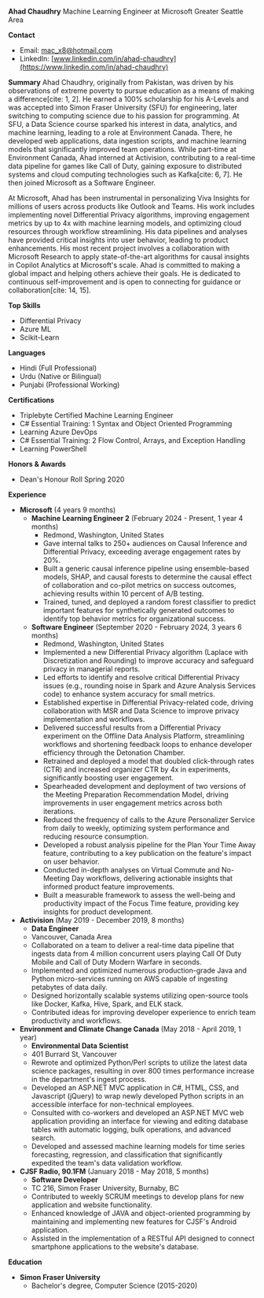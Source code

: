 **Ahad Chaudhry**
Machine Learning Engineer at Microsoft
Greater Seattle Area

**Contact**
* Email: mac_x8@hotmail.com 
* LinkedIn: [www.linkedin.com/in/ahad-chaudhry](https://www.linkedin.com/in/ahad-chaudhry) 

**Summary**
Ahad Chaudhry, originally from Pakistan, was driven by his observations of extreme poverty to pursue education as a means of making a difference[cite: 1, 2]. He earned a 100% scholarship for his A-Levels and was accepted into Simon Fraser University (SFU) for engineering, later switching to computing science due to his passion for programming. At SFU, a Data Science course sparked his interest in data, analytics, and machine learning, leading to a role at Environment Canada. There, he developed web applications, data ingestion scripts, and machine learning models that significantly improved team operations. While part-time at Environment Canada, Ahad interned at Activision, contributing to a real-time data pipeline for games like Call of Duty, gaining exposure to distributed systems and cloud computing technologies such as Kafka[cite: 6, 7]. He then joined Microsoft as a Software Engineer.

At Microsoft, Ahad has been instrumental in personalizing Viva Insights for millions of users across products like Outlook and Teams. His work includes implementing novel Differential Privacy algorithms, improving engagement metrics by up to 4x with machine learning models, and optimizing cloud resources through workflow streamlining. His data pipelines and analyses have provided critical insights into user behavior, leading to product enhancements. His most recent project involves a collaboration with Microsoft Research to apply state-of-the-art algorithms for causal insights in Copilot Analytics at Microsoft's scale. Ahad is committed to making a global impact and helping others achieve their goals. He is dedicated to continuous self-improvement and is open to connecting for guidance or collaboration[cite: 14, 15].

**Top Skills**
* Differential Privacy 
* Azure ML 
* Scikit-Learn 

**Languages**
* Hindi (Full Professional) 
* Urdu (Native or Bilingual) 
* Punjabi (Professional Working) 

**Certifications**
* Triplebyte Certified Machine Learning Engineer 
* C# Essential Training: 1 Syntax and Object Oriented Programming 
* Learning Azure DevOps 
* C# Essential Training: 2 Flow Control, Arrays, and Exception Handling 
* Learning PowerShell 

**Honors & Awards**
* Dean's Honour Roll Spring 2020 

**Experience**
* **Microsoft** (4 years 9 months) 
    * **Machine Learning Engineer 2** (February 2024 - Present, 1 year 4 months) 
        * Redmond, Washington, United States 
        * Gave internal talks to 250+ audiences on Causal Inference and Differential Privacy, exceeding average engagement rates by 20%.
        * Built a generic causal inference pipeline using ensemble-based models, SHAP, and causal forests to determine the causal effect of collaboration and co-pilot metrics on success outcomes, achieving results within 10 percent of A/B testing.
        * Trained, tuned, and deployed a random forest classifier to predict important features for synthetically generated outcomes to identify top behavior metrics for organizational success.
    * **Software Engineer** (September 2020 - February 2024, 3 years 6 months) 
        * Redmond, Washington, United States 
        * Implemented a new Differential Privacy algorithm (Laplace with Discretization and Rounding) to improve accuracy and safeguard privacy in managerial reports.
        * Led efforts to identify and resolve critical Differential Privacy issues (e.g., rounding noise in Spark and Azure Analysis Services code) to enhance system accuracy for small metrics.
        * Established expertise in Differential Privacy-related code, driving collaboration with MSR and Data Science to improve privacy implementation and workflows.
        * Delivered successful results from a Differential Privacy experiment on the Offline Data Analysis Platform, streamlining workflows and shortening feedback loops to enhance developer efficiency through the Detonation Chamber.
        * Retrained and deployed a model that doubled click-through rates (CTR) and increased organizer CTR by 4x in experiments, significantly boosting user engagement.
        * Spearheaded development and deployment of two versions of the Meeting Preparation Recommendation Model, driving improvements in user engagement metrics across both iterations.
        * Reduced the frequency of calls to the Azure Personalizer Service from daily to weekly, optimizing system performance and reducing resource consumption.
        * Developed a robust analysis pipeline for the Plan Your Time Away feature, contributing to a key publication on the feature's impact on user behavior.
        * Conducted in-depth analyses on Virtual Commute and No-Meeting Day workflows, delivering actionable insights that informed product feature improvements.
        * Built a measurable framework to assess the well-being and productivity impact of the Focus Time feature, providing key insights for product development.
* **Activision** (May 2019 - December 2019, 8 months) 
    * **Data Engineer** 
    * Vancouver, Canada Area 
    * Collaborated on a team to deliver a real-time data pipeline that ingests data from 4 million concurrent users playing Call Of Duty Mobile and Call of Duty Modern Warfare in seconds.
    * Implemented and optimized numerous production-grade Java and Python micro-services running on AWS capable of ingesting petabytes of data daily.
    * Designed horizontally scalable systems utilizing open-source tools like Docker, Kafka, Hive, Spark, and ELK stack.
    * Contributed ideas for improving developer experience to enrich team productivity and workflows.
* **Environment and Climate Change Canada** (May 2018 - April 2019, 1 year) 
    * **Environmental Data Scientist** 
    * 401 Burrard St, Vancouver 
    * Rewrote and optimized Python/Perl scripts to utilize the latest data science packages, resulting in over 800 times performance increase in the department's ingest process.
    * Developed an ASP.NET MVC application in C#, HTML, CSS, and Javascript (jQuery) to wrap newly developed Python scripts in an accessible interface for non-technical employees.
    * Consulted with co-workers and developed an ASP.NET MVC web application providing an interface for viewing and editing database tables with automatic logging, bulk operations, and advanced search.
    * Developed and assessed machine learning models for time series forecasting, regression, and classification that significantly expedited the team's data validation workflow.
* **CJSF Radio, 90.1FM** (January 2018 - May 2018, 5 months) 
    * **Software Developer** 
    * TC 216, Simon Fraser University, Burnaby, BC 
    * Contributed to weekly SCRUM meetings to develop plans for new application and website functionality.
    * Enhanced knowledge of JAVA and object-oriented programming by maintaining and implementing new features for CJSF's Android application.
    * Assisted in the implementation of a RESTful API designed to connect smartphone applications to the website's database.

**Education**
* **Simon Fraser University** 
    * Bachelor's degree, Computer Science (2015-2020) 
